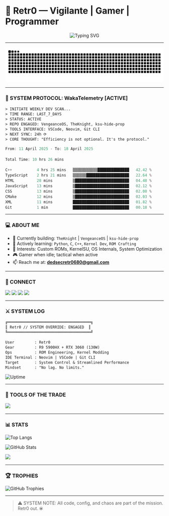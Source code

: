 # 🦇 Retr0 — Vigilante | Gamer | Programmer

<p align="center">
  <img src="https://readme-typing-svg.demolab.com?font=Fira+Code&duration=2000&pause=1000&center=true&vCenter=true&width=435&lines=Vigilante+Online...;System+Protocol+Activated...;Code.+Hack.+Deploy." alt="Typing SVG" />
</p>

---

<img src="https://raw.githubusercontent.com/Retr0680/Retr0680/output/snake.svg" alt="Snake animation" />

---

### 🧬 SYSTEM PROTOCOL: WakaTelemetry [ACTIVE]
```
> INITIATE WEEKLY DEV SCAN...
> TIME RANGE: LAST_7_DAYS
> STATUS: ACTIVE
> REPO ENGAGED: VengeanceOS, TheKnight, ksu-hide-prop
> TOOLS INTERFACE: VSCode, Neovim, Git CLI
> NEXT SYNC: 24h ⟳
> CORE THOUGHT: "Efficiency is not optional. It's the protocol."
```
<!--START_SECTION:waka-->

```c
From: 11 April 2025 - To: 18 April 2025

Total Time: 10 hrs 26 mins

C++           4 hrs 25 mins   ▒▒▒▒▒▒▒▒▒▒▒██████████████   42.42 %
TypeScript    2 hrs 21 mins   ▒▒▒▒▒▒███████████████████   22.64 %
HTML          28 mins         ▒████████████████████████   04.48 %
JavaScript    13 mins         ▒████████████████████████   02.12 %
CSS           13 mins         ▒████████████████████████   02.08 %
CMake         12 mins         ▒████████████████████████   02.03 %
XML           11 mins         █████████████████████████   01.82 %
Git           1 min           █████████████████████████   00.18 %
```

<!--END_SECTION:waka-->

---

### 💻 ABOUT ME
- 🔭 Currently building: `TheKnight` | `VengeanceOS` | `ksu-hide-prop`
- 🌱 Actively learning: `Python`, `C`, `C++`, `Kernel Dev`, `ROM Crafting`
- 🧩 Interests: Custom ROMs, KernelSU, OS Internals, System Optimization
- 🎮 Gamer when idle; tactical when active
- 📫 Reach me at: **dedsecretr0680@gmail.com**

---

### 🔗 CONNECT

<p align="left">
  <a href="https://twitter.com/retr0_680"><img src="https://img.shields.io/badge/Twitter-%231DA1F2.svg?&style=for-the-badge&logo=twitter&logoColor=white"/></a>
  <a href="https://linkedin.com/in/retr0_680"><img src="https://img.shields.io/badge/LinkedIn-%230077B5.svg?&style=for-the-badge&logo=linkedin&logoColor=white"/></a>
  <a href="https://instagram.com/retr0_680"><img src="https://img.shields.io/badge/Instagram-%23E4405F.svg?&style=for-the-badge&logo=instagram&logoColor=white"/></a>
  <a href="https://www.youtube.com/c/retr0_680"><img src="https://img.shields.io/badge/Youtube-%23FF0000.svg?&style=for-the-badge&logo=youtube&logoColor=white"/></a>
</p>

---

### ⚔️ SYSTEM LOG
```
╔═════════════════════════════════════╗
║ Retr0 // SYSTEM OVERRIDE: ENGAGED  ║
╚═════════════════════════════════════╝

User         : Retr0
Gear         : R9 5900HX + RTX 3060 (130W)
Ops          : ROM Engineering, Kernel Modding
IDE Terminal : Neovim | VSCode | Git CLI
Target       : System Control & Streamlined Performance
Mindset      : "No lag. No limits."
```

![Uptime](https://img.shields.io/endpoint?url=https://raw.githubusercontent.com/Retr0680/Retr0680/master/uptime.json)

---

### 🧰 TOOLS OF THE TRADE
<p align="left">
  <img src="https://skillicons.dev/icons?i=linux,androidstudio,vscode,neovim,c,cpp,python,bash,git,docker,react,nodejs,java,unreal" />
</p>

---

### 📊 STATS

<p align="left">
  <img src="https://github-readme-stats.vercel.app/api/top-langs?username=retr0680&show_icons=true&layout=compact" alt="Top Langs" />
</p>

<p align="left">
  <img src="https://github-readme-stats.vercel.app/api?username=retr0680&show_icons=true" alt="GitHub Stats" />
</p>

<p align="left">
  <img src="https://streak-stats.demolab.com?user=retr0680&theme=matrix&date_format=M%20j%5B%2C%20Y%5D" />
</p>

---

### 🏆 TROPHIES

<p align="left">
  <img src="https://github-profile-trophy.vercel.app/?username=retr0680&theme=matrix&column=7" alt="GitHub Trophies" />
</p>

---

> ⚠️ SYSTEM NOTE: All code, config, and chaos are part of the mission.
> Retr0 out. ⦿
